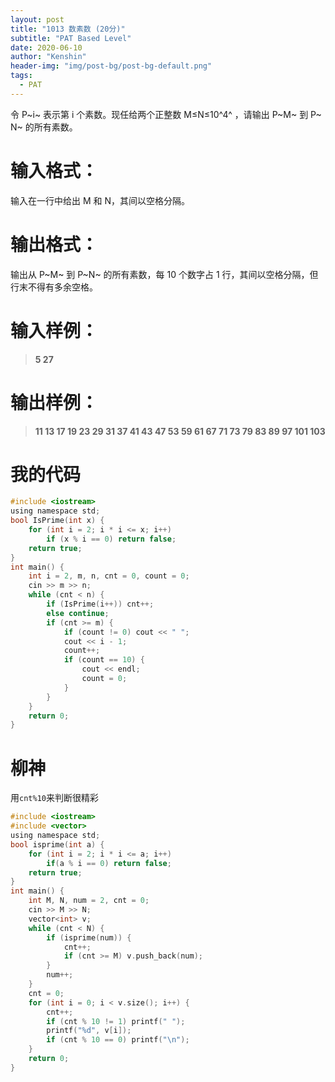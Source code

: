 ```yaml
---
layout: post
title: "1013 数素数 (20分)"
subtitle: "PAT Based Level"
date: 2020-06-10
author: "Kenshin"
header-img: "img/post-bg/post-bg-default.png"
tags:
  - PAT
---
```


令 P~​i~​​ 表示第 i 个素数。现任给两个正整数 M≤N≤10^​4^​​ ，请输出 P~​M~​​ 到 P~​N~​​ 的所有素数。

# 输入格式：

输入在一行中给出 M 和 N，其间以空格分隔。

# 输出格式：

输出从 P~​M~​​ 到 P~​N~​​ 的所有素数，每 10 个数字占 1 行，其间以空格分隔，但行末不得有多余空格。

# 输入样例：

> **5 27**

# 输出样例：

> **11 13 17 19 23 29 31 37 41 43
> 47 53 59 61 67 71 73 79 83 89
> 97 101 103**

# 我的代码

```c
#include <iostream>
using namespace std;
bool IsPrime(int x) {
    for (int i = 2; i * i <= x; i++)
        if (x % i == 0) return false;
    return true;
}
int main() {
    int i = 2, m, n, cnt = 0, count = 0;
    cin >> m >> n;
    while (cnt < n) {
        if (IsPrime(i++)) cnt++;
        else continue;
        if (cnt >= m) {
            if (count != 0) cout << " ";
            cout << i - 1;
            count++;
            if (count == 10) {
                cout << endl;
                count = 0;
            }
        }
    }
    return 0;
}
```

# 柳神

用`cnt%10`来判断很精彩

```c
#include <iostream>
#include <vector>
using namespace std;
bool isprime(int a) {
    for (int i = 2; i * i <= a; i++)
        if(a % i == 0) return false;
    return true;
}
int main() {
    int M, N, num = 2, cnt = 0;
    cin >> M >> N;
    vector<int> v;
    while (cnt < N) {
        if (isprime(num)) {
            cnt++;
            if (cnt >= M) v.push_back(num);
        }
        num++;
    }
    cnt = 0;
    for (int i = 0; i < v.size(); i++) {
        cnt++;
        if (cnt % 10 != 1) printf(" ");
        printf("%d", v[i]);
        if (cnt % 10 == 0) printf("\n");
    }
    return 0;
}
```
